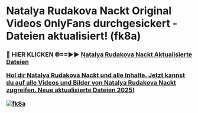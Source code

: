 # Natalya Rudakova Nackt Original Videos 0nlyFans durchgesickert - Dateien aktualisiert! (fk8a)

<h3>🔴 HIER KLICKEN 🌐==►► <a href="https://tinyurl.com/h6vf6nb8" rel="nofollow">Natalya Rudakova Nackt Aktualisierte Dateien

Hol dir Natalya Rudakova Nackt und alle Inhalte. Jetzt kannst du auf alle Videos und Bilder von Natalya Rudakova Nackt zugreifen. Neue aktualisierte Dateien 2025!

[![fk8a](https://i.imgur.com/sD4kR3V.gif)](https://tinyurl.com/h6vf6nb8)

